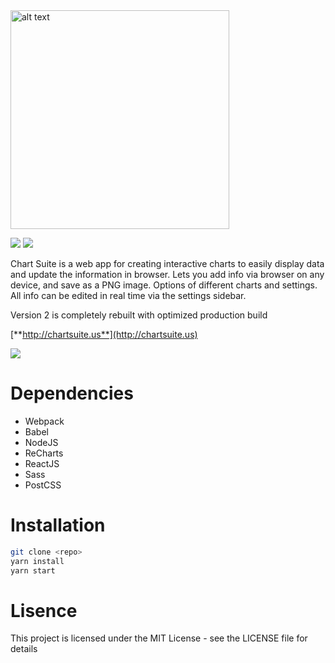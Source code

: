 <img src="https://cdn.rawgit.com/brz0/chart-suite/master/src/Header/logo.svg" alt="alt text" width="350">

<img src="https://img.shields.io/npm/l/express.svg"> <img src="https://img.shields.io/david/strongloop/express.svg">

Chart Suite is a web app for creating interactive charts to easily display data and update the information in browser. Lets you add info via browser on any device, and save as a PNG image. Options of different charts and settings. All info can be edited in real time via the settings sidebar.  
  
Version 2 is completely rebuilt with optimized production build

[**http://chartsuite.us**](http://chartsuite.us)


<img src="https://goo.gl/WlqOmd">

# Dependencies

* Webpack
* Babel
* NodeJS
* ReCharts
* ReactJS
* Sass
* PostCSS

# Installation

```bash
git clone <repo>
yarn install
yarn start
```

# Lisence

This project is licensed under the MIT License - see the LICENSE file for details
